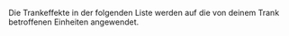 Die Trankeffekte in der folgenden Liste werden auf die von deinem Trank betroffenen Einheiten angewendet.